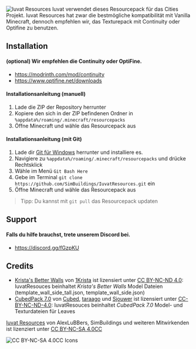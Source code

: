 ![Iuvat Resources](https://www.dropbox.com/s/wusvyc9770r8r6u/iuvat-logo--resources-github-header.png?raw=1)
Iuvat verwendet dieses Resourcepack für das Cities Projekt. Iuvat Resources hat zwar die bestmögliche kompatibilität mit Vanilla Minecraft, dennoch empfehlen wir, das Texturepack mit Continuity oder Optifine zu benutzen.

## Installation

#### (optional) Wir empfehlen die Continuity oder OptiFine.
 - https://modrinth.com/mod/continuity
 - https://www.optifine.net/downloads
#### Installationsanleitung (manuell)
1. Lade die ZIP der Repository herrunter
1. Kopiere den sich in der ZIP befindenen Ordner in `%appdata%/roaming/.minecraft/resourcepacks`
1. Öffne Minecraft und wähle das Resourcepack aus
#### Installationsanleitung (mit Git)
1. Lade dir [Git für Windows](https://git-scm.com/download/win) herrunter und installiere es.
1. Navigiere zu `%appdata%/roaming/.minecraft/resourcepacks` und drücke Rechtsklick
1. Wähle im Menü `Git Bash Here`
1. Gebe im Terminal `git clone https://github.com/SimBuildings/IuvatResources.git` ein
1. Öffne Minecraft und wähle das Resourcepack aus
>Tipp: Du kannst mit `git pull` das Resourcepack updaten

## Support

#### Falls du hilfe brauchst, trete unserem Discord bei.
 - https://discord.gg/fGzpKU

## Credits

 - [Krista's Better Walls](https://www.planetminecraft.com/texture-pack/krista-s-better-walls-a-wall-model-fix-addon/) von [1Krista](https://www.planetminecraft.com/member/1krista/) ist lizensiert unter [CC BY-NC-ND 4.0](https://creativecommons.org/licenses/by-nc-nd/4.0/): IuvatResouces beinhaltet *Krista's Better Walls* Model Dateien (template_wall_side_tall.json, template_wall_side.json)
 - [CubedPack 7.0](https://modrinth.com/resourcepack/cubed-textures/version/7.0) von [Cubed](https://modrinth.com/organization/cubed), [taraago](https://modrinth.com/user/taraago) und [Sjouwer](https://modrinth.com/user/Sjouwer) ist lizensiert unter [CC-BY-NC-ND-4.0](https://creativecommons.org/licenses/by-nc-nd/4.0/): IuvatResouces beinhaltet *CubedPack 7.0* Model- und Texturdateien für Leaves 

[Iuvat Resources](https://github.com/SimBuildings/IuvatResources) von AlexLuBBers, SimBuildings und weiteren Mitwirkenden ist lizenziert unter [CC BY-NC-SA 4.0CC](https://creativecommons.org/licenses/by-nc-sa/4.0/deed.de)    

![CC BY-NC-SA 4.0CC Icons](https://i.creativecommons.org/l/by-nc-sa/4.0/88x31.png)
